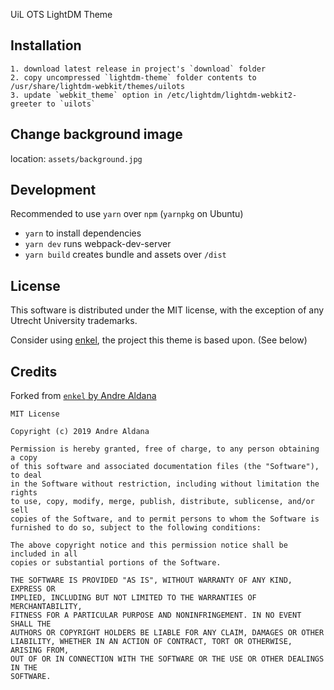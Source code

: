 UiL OTS LightDM Theme



## Installation

```
1. download latest release in project's `download` folder
2. copy uncompressed `lightdm-theme` folder contents to /usr/share/lightdm-webkit/themes/uilots
3. update `webkit_theme` option in /etc/lightdm/lightdm-webkit2-greeter to `uilots`
```

## Change background image

location: `assets/background.jpg`

## Development

Recommended to use `yarn` over `npm` (`yarnpkg` on Ubuntu)

- `yarn` to install dependencies
- `yarn dev` runs webpack-dev-server
- `yarn build` creates bundle and assets over `/dist`

## License

This software is distributed under the MIT license, with the exception of any Utrecht University trademarks.

Consider using [enkel](https://github.com/vndre/enkel-greeter), the project this theme is based upon. (See below)


## Credits
Forked from [``enkel`` by Andre Aldana](https://github.com/vndre/enkel-greeter)

```
MIT License

Copyright (c) 2019 Andre Aldana

Permission is hereby granted, free of charge, to any person obtaining a copy
of this software and associated documentation files (the "Software"), to deal
in the Software without restriction, including without limitation the rights
to use, copy, modify, merge, publish, distribute, sublicense, and/or sell
copies of the Software, and to permit persons to whom the Software is
furnished to do so, subject to the following conditions:

The above copyright notice and this permission notice shall be included in all
copies or substantial portions of the Software.

THE SOFTWARE IS PROVIDED "AS IS", WITHOUT WARRANTY OF ANY KIND, EXPRESS OR
IMPLIED, INCLUDING BUT NOT LIMITED TO THE WARRANTIES OF MERCHANTABILITY,
FITNESS FOR A PARTICULAR PURPOSE AND NONINFRINGEMENT. IN NO EVENT SHALL THE
AUTHORS OR COPYRIGHT HOLDERS BE LIABLE FOR ANY CLAIM, DAMAGES OR OTHER
LIABILITY, WHETHER IN AN ACTION OF CONTRACT, TORT OR OTHERWISE, ARISING FROM,
OUT OF OR IN CONNECTION WITH THE SOFTWARE OR THE USE OR OTHER DEALINGS IN THE
SOFTWARE.
```
